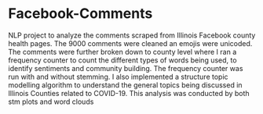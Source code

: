 # Facebook-Comments
NLP project to analyze the comments scraped from Illinois Facebook county health pages. 
The 9000 comments were cleaned an emojis were unicoded. 
The comments were further broken down to county level where I ran a frequency counter to count the different types of words being used, to identify sentiments and community building. 
The frequency counter was run with and without stemming. 
I also implemented a structure topic modelling algorithm to understand the general topics being discussed in Illinois Counties related to COVID-19. This analysis was conducted by both stm plots and word clouds
